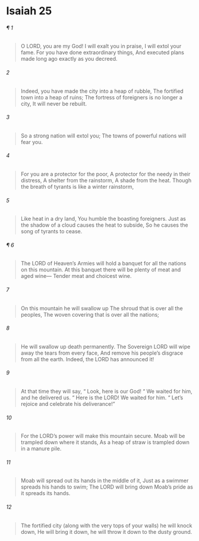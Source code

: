 # Isaiah 25
###### ¶ 1
> O LORD, you are my God!
> I will exalt you in praise, I will extol your fame.
> For you have done extraordinary things,
> And executed plans made long ago exactly as you decreed.
###### 2
> Indeed, you have made the city into a heap of rubble,
> The fortified town into a heap of ruins;
> The fortress of foreigners is no longer a city,
> It will never be rebuilt.
###### 3
> So a strong nation will extol you;
> The towns of powerful nations will fear you.
###### 4
> For you are a protector for the poor,
> A protector for the needy in their distress,
> A shelter from the rainstorm,
> A shade from the heat.
> Though the breath of tyrants is like a winter rainstorm,
###### 5
> Like heat in a dry land,
> You humble the boasting foreigners.
> Just as the shadow of a cloud causes the heat to subside,
> So he causes the song of tyrants to cease.
###### ¶ 6
> The LORD of Heaven’s Armies will hold a banquet for all the nations on this mountain.
> At this banquet there will be plenty of meat and aged wine—
> Tender meat and choicest wine.
###### 7
> On this mountain he will swallow up
> The shroud that is over all the peoples,
> The woven covering that is over all the nations;
###### 8
> He will swallow up death permanently.
> The Sovereign LORD will wipe away the tears from every face,
> And remove his people’s disgrace from all the earth.
> Indeed, the LORD has announced it!
###### 9
> At that time they will say,
>  “ Look, here is our God!
>  “ We waited for him, and he delivered us.
>  “ Here is the LORD! We waited for him.
>  “ Let’s rejoice and celebrate his deliverance!”
###### 10
> For the LORD’s power will make this mountain secure.
> Moab will be trampled down where it stands,
> As a heap of straw is trampled down in a manure pile.
###### 11
> Moab will spread out its hands in the middle of it,
> Just as a swimmer spreads his hands to swim;
> The LORD will bring down Moab’s pride as it spreads its hands.
###### 12
> The fortified city (along with the very tops of your walls) he will knock down,
> He will bring it down, he will throw it down to the dusty ground.
